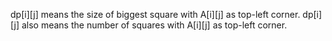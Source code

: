 dp[i][j] means the size of biggest square with A[i][j] as top-left corner.
dp[i][j] also means the number of squares with A[i][j] as top-left corner.
